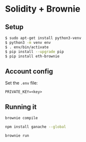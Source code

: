 # Solidity + Brownie

## Setup

```bash
$ sudo apt-get install python3-venv
$ python3 -m venv env
$ . env/bin/activate
$ pip install --upgrade pip
$ pip install eth-brownie
```

## Account config

Set the `.env` file:

```env
PRIVATE_KEY=<key>
```

## Running it

```bash
brownie compile
```

```bash
npm install ganache --global
```

```bash
brownie run
```
